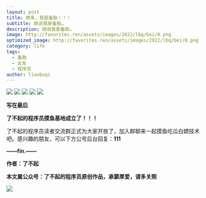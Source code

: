 ```yaml
---
layout: post
title: 原来，我是备胎！！！
subtitle: 她说我是备胎…
description: 她说我是备胎…
image: http://favorites.ren/assets/images/2022/lbq/bei/0.png
optimized_image: http://favorites.ren/assets/images/2022/lbq/bei/0.png
category: life
tags:
  - 备胎
  - 女友
  - 程序员
author: liaobuqi
---
```


![](http://favorites.ren/assets/images/2021/cartoon/bianbie/640.jpeg)
![](http://favorites.ren/assets/images/2022/lbq/bei/640.jpeg)
![](http://favorites.ren/assets/images/2022/lbq/bei/640-1.jpeg)
![](http://favorites.ren/assets/images/2022/lbq/bei/640-2.jpeg)
![](http://favorites.ren/assets/images/2022/lbq/bei/640-3.jpeg)


**写在最后**

**了不起的程序员摸鱼基地成立了！！！**

了不起的程序员读者交流群正式为大家开放了，加入群聊来一起摸鱼吃瓜白嫖技术吧。感兴趣的朋友，可以下方公号后台回复：**111**

**——fin.——**

**作者：了不起**

**本文属公众号：了不起的程序员原创作品，承蒙厚爱，请多关照**

![](http://favorites.ren/assets/images/2021/lbq/tuodan/640.gif)